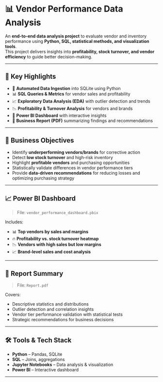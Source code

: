 # 📊 Vendor Performance Data Analysis

An **end-to-end data analysis project** to evaluate vendor and inventory performance using **Python, SQL, statistical methods, and visualization tools**.  
This project delivers insights into **profitability, stock turnover, and vendor efficiency** to guide better decision-making.

---

## 🚀 Key Highlights

- 🔄 **Automated Data Ingestion** into SQLite using Python
- 📊 **SQL Queries & Metrics** for vendor sales and profitability
- 📈 **Exploratory Data Analysis (EDA)** with outlier detection and trends
- 📉 **Profitability & Turnover Analysis** for vendors and brands
- 📑 **Power BI Dashboard** with interactive insights
- 📄 **Business Report (PDF)** summarizing findings and recommendations

---

## 🧾 Business Objectives

- Identify **underperforming vendors/brands** for corrective action  
- Detect **low stock turnover** and high-risk inventory  
- Highlight **profitable vendors** and purchasing opportunities  
- Statistically validate differences in vendor performance tiers  
- Provide **data-driven recommendations** for reducing losses and optimizing purchasing strategy  

---

## 📈 Power BI Dashboard

> File: `vendor_performance_dashboard.pbix`  

Includes:
- 📊 **Top vendors by sales and margins**
- 🔥 **Profitability vs. stock turnover heatmap**
- 📉 **Vendors with high sales but low margins**
- 📈 **Brand-level sales and cost analysis**

---

## 📄 Report Summary

> File: `Report.pdf`  

Covers:
- Descriptive statistics and distributions  
- Outlier detection and correlation insights  
- Vendor tier performance validation with statistical tests  
- Strategic recommendations for business decisions  

---

## 🛠️ Tools & Tech Stack

- **Python** – Pandas, SQLite 
- **SQL** – Joins, aggregations 
- **Jupyter Notebooks** – Data analysis & visualization  
- **Power BI** – Interactive dashboard  

---
